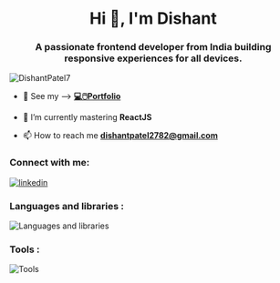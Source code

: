 <h1 align="center">Hi 👋, I'm Dishant</h1>
<h3 align="center">A passionate frontend developer from India building responsive experiences for all devices.</h3>

<p align="left"> <img src="https://komarev.com/ghpvc/?username=dishantpatel7&label=Profile%20views&color=0e75b6&style=flat" alt="DishantPatel7" /> </p>

- 🔭 See my --> **<a href="https://dishantpatel7.github.io/Portfolio/" target="_blank">💻🖱️Portfolio<a/>**
  
- 🌱 I’m currently mastering **ReactJS**

- 📫 How to reach me **dishantpatel2782@gmail.com**

<h3 align="left">Connect with me:</h3>
<p align="left">
<a href="http://www.linkedin.com/in/dishantpatel2782">
<img src="https://skillicons.dev/icons?i=linkedin" alt="linkedin" />  
</a>
</p>

<h3 align="left">Languages and libraries :</h3>
<p align="left"> 
<img src="https://skillicons.dev/icons?i=html,css,js,react,tailwind,bootstrap" alt="Languages and libraries" />   
</p>

<h3 align="left">Tools :</h3>
<p align="left"> 
<img src="https://skillicons.dev/icons?i=github,vscode,vite" alt="Tools" />   
</p>

